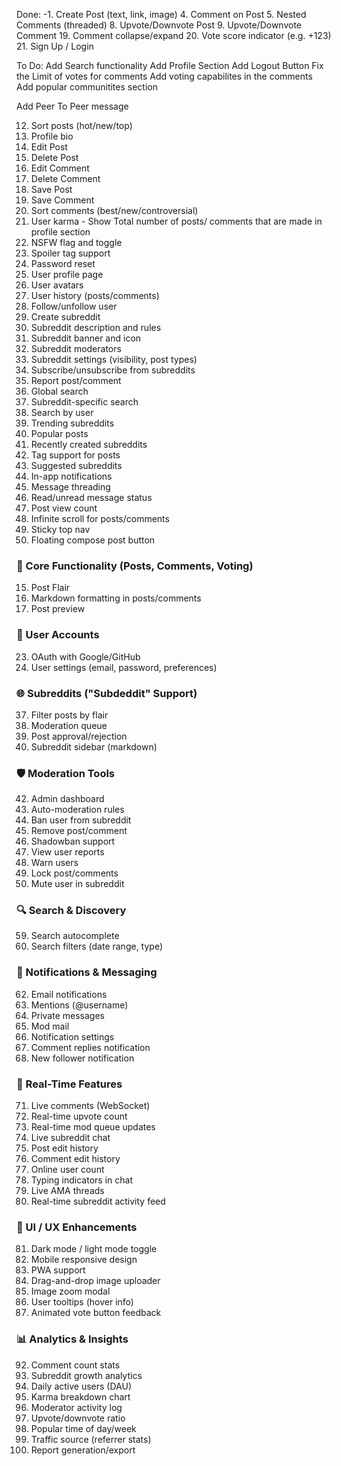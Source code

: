 Done: 
-1. Create Post (text, link, image)
4. Comment on Post
5. Nested Comments (threaded)
8. Upvote/Downvote Post
9. Upvote/Downvote Comment
19. Comment collapse/expand
20. Vote score indicator (e.g. +123)
21. Sign Up / Login

To Do:
Add Search functionality
Add Profile Section	
Add Logout Button
Fix the Limit of votes for comments
Add voting capabilites in the comments
Add popular communitites section

Add Peer To Peer message

12. Sort posts (hot/new/top)
26. Profile bio
2. Edit Post
3. Delete Post
6. Edit Comment
7. Delete Comment
10. Save Post
11. Save Comment
13. Sort comments (best/new/controversial)
25. User karma - Show Total number of posts/ comments that are made in profile section
14. NSFW flag and toggle
16. Spoiler tag support
22. Password reset
24. User profile page
27. User avatars
29. User history (posts/comments)
30. Follow/unfollow user
31. Create subreddit
32. Subreddit description and rules
33. Subreddit banner and icon
34. Subreddit moderators
35. Subreddit settings (visibility, post types)
36. Subscribe/unsubscribe from subreddits
41. Report post/comment
51. Global search
52. Subreddit-specific search
53. Search by user
54. Trending subreddits
55. Popular posts
56. Recently created subreddits
57. Tag support for posts
58. Suggested subreddits
61. In-app notifications
69. Message threading
70. Read/unread message status
91. Post view count
82. Infinite scroll for posts/comments
89. Sticky top nav
90. Floating compose post button






### 🧱 Core Functionality (Posts, Comments, Voting)
15. Post Flair
17. Markdown formatting in posts/comments
18. Post preview

### 👥 User Accounts

23. OAuth with Google/GitHub
28. User settings (email, password, preferences)

### 🌐 Subreddits ("Subdeddit" Support)
37. Filter posts by flair
38. Moderation queue
39. Post approval/rejection
40. Subreddit sidebar (markdown)

### 🛡️ Moderation Tools

42. Admin dashboard
43. Auto-moderation rules
44. Ban user from subreddit
45. Remove post/comment
46. Shadowban support
47. View user reports
48. Warn users
49. Lock post/comments
50. Mute user in subreddit

### 🔍 Search & Discovery
59. Search autocomplete
60. Search filters (date range, type)

### 📩 Notifications & Messaging

62. Email notifications
63. Mentions (@username)
64. Private messages
65. Mod mail
66. Notification settings
67. Comment replies notification
68. New follower notification

### 💬 Real-Time Features

71. Live comments (WebSocket)
72. Real-time upvote count
73. Real-time mod queue updates
74. Live subreddit chat
75. Post edit history
76. Comment edit history
77. Online user count
78. Typing indicators in chat
79. Live AMA threads
80. Real-time subreddit activity feed

### 🎨 UI / UX Enhancements

81. Dark mode / light mode toggle
83. Mobile responsive design
84. PWA support
85. Drag-and-drop image uploader
86. Image zoom modal
87. User tooltips (hover info)
88. Animated vote button feedback

### 📊 Analytics & Insights

92. Comment count stats
93. Subreddit growth analytics
94. Daily active users (DAU)
95. Karma breakdown chart
96. Moderator activity log
97. Upvote/downvote ratio
98. Popular time of day/week
99. Traffic source (referrer stats)
100. Report generation/export
